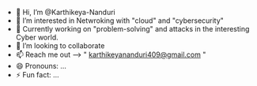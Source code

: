 - 👋 Hi, I’m @Karthikeya-Nanduri
- 👀 I’m interested in Netwroking with "cloud" and "cybersecurity"
- 🌱 Currently working on "problem-solving" and attacks in the interesting Cyber world.
- 💞️ I’m looking to collaborate 
- 📫 Reach me out --> " karthikeyananduri409@gmail.com "
- 😄 Pronouns: ...
- ⚡ Fun fact: ...

<!---
Karthikeya-Nanduri/Karthikeya-Nanduri is a ✨ special ✨ repository because its `README.md` (this file) appears on your GitHub profile.
You can click the Preview link to take a look at your changes.
--->
